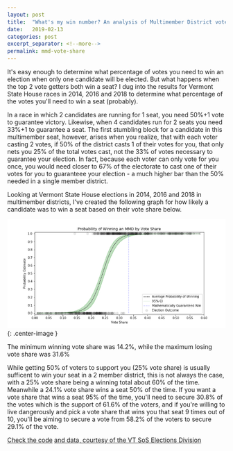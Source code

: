 ```yaml
---
layout: post
title:  "What's my win number? An analysis of Multimember District vote shares"
date:   2019-02-13  
categories: post
excerpt_separator: <!--more-->
permalink: mmd-vote-share
---
```


It's easy enough to determine what percentage of votes you need to win an election when only one candidate will be elected. But what happens when the top 2 vote getters both win a seat? I dug into the results for Vermont State House races in 2014, 2016 and 2018 to determine what percentage of the votes you'll need to win a seat (probably). <!--more-->

In a race in which 2 candidates are running for 1 seat, you need 50%+1 vote to guarantee victory. Likewise, when 4 candidates run for 2 seats you need 33%+1 to guarantee a seat. The first stumbling block for a candidate in this multimember seat, however, arises when you realize, that with each voter casting 2 votes, if 50% of the district casts 1 of their votes for you, that only nets you 25% of the total votes cast, not the 33% of votes necessary to guarantee your election. In fact, because each voter can only vote for you once, you would need closer to 67% of the electorate to cast one of their votes for you to guaranteee your election - a much higher bar than the 50% needed in a single member district.

Looking at Vermont State House elections in 2014, 2016 and 2018 in multimember districts, I've created the following graph for how likely a candidate was to win a seat based on their vote share below.

![MMD Vote Share graph](/assets/MMD_winning_vote_share_results.png){: .center-image }

The minimum winning vote share was 14.2%, while the maximum losing vote share was 31.6%

While getting 50% of voters to support you (25% vote share) is usually sufficent to win your seat in a 2 member district, this is not always the case, with a 25% vote share being a winning total about 60% of the time. Meanwhile a 24.1% vote share wins a seat 50% of the time. If you want a vote share that wins a seat 95% of the time, you'll need to secure 30.8% of the votes which is the support of 61.6% of the voters, and if you're willing to live dangerously and pick a vote share that wins you that seat 9 times out of 10, you'll be aiming to secure a vote from 58.2% of the voters to secure 29.1% of the vote.

[Check the code](https://github.com/rshipskind/mmd_win_number)
[and data, courtesy of the VT SoS Elections Division](http://vtelectionarchive.sec.state.vt.us/elections/search/year_from:2014/year_to:2018/office_id:8/stage:General)